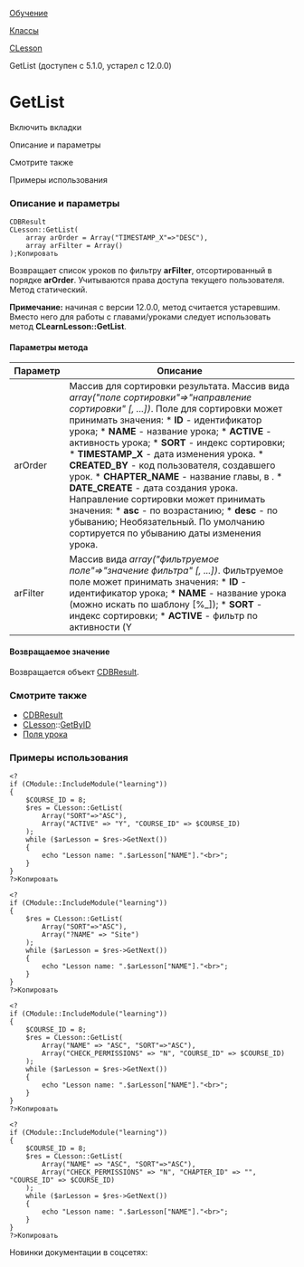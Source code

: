 [Обучение](/api_help/learning/index.php)

[Классы](/api_help/learning/classes/index.php)

[CLesson](/api_help/learning/classes/clesson/index.php)

GetList (доступен с 5.1.0, устарел с 12.0.0)

GetList
=======

Включить вкладки

Описание и параметры

Смотрите также

Примеры использования

### Описание и параметры

```
CDBResult
CLesson::GetList(
	array arOrder = Array("TIMESTAMP_X"=>"DESC"),
	array arFilter = Array()
);Копировать
```

Возвращает список уроков по фильтру **arFilter**, отсортированный в порядке **arOrder**. Учитываются права доступа текущего пользователя. Метод статический.

**Примечание:** начиная с версии 12.0.0, метод считается устаревшим. Вместо него для работы с главами/уроками следует использовать метод **CLearnLesson::GetList**.

#### Параметры метода

| Параметр | Описание |
| --- | --- |
| arOrder | Массив для сортировки результата. Массив вида *array("поле сортировки"=>"направление сортировки" [, ...])*. Поле для сортировки может принимать значения:  * **ID** - идентификатор урока; * **NAME** - название урока; * **ACTIVE** - активность урока; * **SORT** - индекс сортировки; * **TIMESTAMP\_X** - дата изменения урока. * **CREATED\_BY** - код пользователя, создавшего урок. * **CHAPTER\_NAME** - название главы, в . * **DATE\_CREATE** - дата создания урока.  Направление сортировки может принимать значения:  * **asc** - по возрастанию; * **desc** - по убыванию;  Необязательный. По умолчанию сортируется по убыванию даты изменения урока. |
| arFilter | Массив вида *array("фильтруемое поле"=>"значение фильтра" [, ...])*. Фильтруемое поле может принимать значения:  * **ID** - идентификатор урока; * **NAME** - название урока (можно искать по шаблону [%\_]); * **SORT** - индекс сортировки; * **ACTIVE** - фильтр по активности (Y|N); * **TIMESTAMP\_X** - дата изменения урока; * **DATE\_CREATE** - дата создания урока; * **CHAPTER\_ID** - идентификатор главы. Для получения списка   родительских глав установите это поле в значение *пусто*; * **COURSE\_ID** - идентификатор курса; * **CREATED\_BY** - код пользователя, создавшего урок; * **DETAIL\_TEXT** - детальное описание (можно искать по шаблону   [%\_]); * **PREVIEW\_TEXT** - предварительное описание (можно искать по   шаблону [%\_]); * **MIN\_PERMISSION** - минимальный уровень доcтупа. По умолчанию   "R". Список прав доступа см. в [CCourse::SetPermission](/api_help/learning/classes/ccourse/setpermission.php). * **CHECK\_PERMISSIONS** - проверять уровень доступа. Если   установлено значение "N" - права доступа не проверяются.  Перед названием фильтруемого поля может указать тип фильтрации:  * "!" - не равно * "<" - меньше * "<=" - меньше либо равно * ">" - больше * ">=" - больше либо равно   "*значения фильтра*" - одиночное значение или массив.  Необязательный. По умолчанию записи не фильтруются. |

#### Возвращаемое значение

Возвращается объект [CDBResult](/api_help/main/reference/cdbresult/index.php).

### Смотрите также

* [CDBResult](/api_help/main/reference/cdbresult/index.php)
* [CLesson](/api_help/learning/classes/clesson/index.php)::[GetByID](/api_help/learning/classes/clesson/getbyid.php)
* [Поля урока](/api_help/learning/fields.php#lesson)

### Примеры использования

```
<?
if (CModule::IncludeModule("learning"))
{
	$COURSE_ID = 8;
	$res = CLesson::GetList(
		Array("SORT"=>"ASC"), 
		Array("ACTIVE" => "Y", "COURSE_ID" => $COURSE_ID)
	);
	while ($arLesson = $res->GetNext())
	{
		echo "Lesson name: ".$arLesson["NAME"]."<br>";
	}
}
?>Копировать
```

```
<?
if (CModule::IncludeModule("learning"))
{
	$res = CLesson::GetList(
		Array("SORT"=>"ASC"), 
		Array("?NAME" => "Site")
	);
	while ($arLesson = $res->GetNext())
	{
		echo "Lesson name: ".$arLesson["NAME"]."<br>";
	}
}
?>Копировать
```

```
<?
if (CModule::IncludeModule("learning"))
{
	$COURSE_ID = 8;
	$res = CLesson::GetList(
		Array("NAME" => "ASC", "SORT"=>"ASC"), 
		Array("CHECK_PERMISSIONS" => "N", "COURSE_ID" => $COURSE_ID)
	);
	while ($arLesson = $res->GetNext())
	{
		echo "Lesson name: ".$arLesson["NAME"]."<br>";
	}
}
?>Копировать
```

```
<?
if (CModule::IncludeModule("learning"))
{
	$COURSE_ID = 8;
	$res = CLesson::GetList(
		Array("NAME" => "ASC", "SORT"=>"ASC"), 
		Array("CHECK_PERMISSIONS" => "N", "CHAPTER_ID" => "", "COURSE_ID" => $COURSE_ID)
	);
	while ($arLesson = $res->GetNext())
	{
		echo "Lesson name: ".$arLesson["NAME"]."<br>";
	}
}
?>Копировать
```

Новинки документации в соцсетях:
